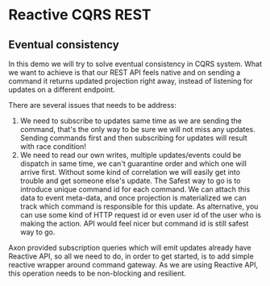 # Reactive CQRS REST 

## Eventual consistency

In this demo we will try to solve eventual consistency in CQRS system.
What we want to achieve is that our REST API feels native and on sending a command it returns updated projection right away, instead of listening for updates on a different endpoint.

There are several issues that needs to be address:

1. We need to subscribe to updates same time as we are sending the command, that's the only way to be sure we will not miss any updates. Sending commands first and then subscribing for updates will result with race condition! 
2. We need to read our own writes, multiple updates/events could be dispatch in same time, we can't guarantine order and which one will arrive first. Without some kind of correlation we will easily get into trouble and get someone else's update. The Safest way to go is to introduce unique command id for each command. We can attach this data to event meta-data, and once projection is materialized we can track which command is responsible for this update. As alternative, you can use some kind of HTTP request id or even user id of the user who is making the action. API would feel nicer but command id is still safest way to go.

Axon provided subscription queries which will emit updates already have Reactive API, so all we need to do, in order to get started, is to add simple reactive wrapper around command gateway.
As we are using Reactive API, this operation needs to be non-blocking and resilient.
